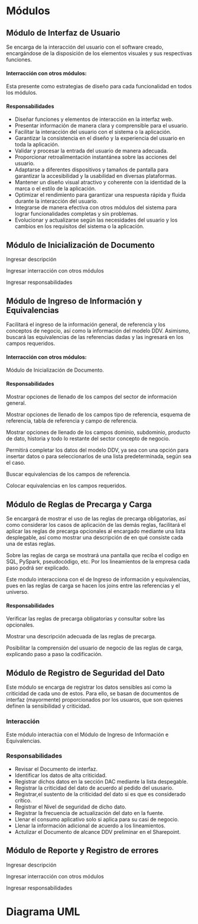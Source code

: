 # Módulos

## Módulo de Interfaz de Usuario

Se encarga de la interacción del usuario con el software creado, encargándose de la disposición de los elementos visuales y sus respectivas funciones.

#### Interracción con otros módulos: 
Esta presente como estrategias de diseño para cada funcionalidad en todos los módulos.

#### Responsabilidades
* Diseñar funciones y elementos de interacción en la interfaz web.
* Presentar información de manera clara y comprensible para el usuario.
* Facilitar la interacción del usuario con el sistema o la aplicación.
* Garantizar la consistencia en el diseño y la experiencia del usuario en toda la aplicación.
* Validar y procesar la entrada del usuario de manera adecuada.
* Proporcionar retroalimentación instantánea sobre las acciones del usuario.
* Adaptarse a diferentes dispositivos y tamaños de pantalla para garantizar la accesibilidad y la usabilidad en diversas plataformas.
* Mantener un diseño visual atractivo y coherente con la identidad de la marca o el estilo de la aplicación.
* Optimizar el rendimiento para garantizar una respuesta rápida y fluida durante la interacción del usuario.
* Integrarse de manera efectiva con otros módulos del sistema para lograr funcionalidades completas y sin problemas.
* Evolucionar y actualizarse según las necesidades del usuario y los cambios en los requisitos del sistema o la aplicación.

## Módulo de Inicialización de Documento

Ingresar descripción

Ingresar interracción con otros módulos

Ingresar responsabilidades

## Módulo de Ingreso de Información y Equivalencias

Facilitará el ingreso de la información general, de referencia y los conceptos de negocio, así como la información del modelo DDV. Asimismo, buscará las equivalencias de las referencias dadas y las ingresará en los campos requeridos.

#### Interracción con otros módulos: 
Módulo de Inicialización de Documento.

#### Responsabilidades

Mostrar opciones de llenado de los campos del sector de información general.

Mostrar opciones de llenado de los campos tipo de referencia, esquema de referencia, tabla de referencia y campo de referencia.

Mostrar opciones de llenado de los campos dominio, subdominio, producto de dato, historia y todo lo restante del sector concepto de negocio.

Permitirá completar los datos del modelo DDV, ya sea con una opción para insertar datos o para seleccionarlos de una lista predeterminada, según sea el caso.

Buscar equivalencias de los campos de referencia.

Colocar equivalencias en los campos requeridos.

## Módulo de Reglas de Precarga y Carga 

Se encargará de mostrar el uso de las reglas de precarga obligatorias, así como considerar los casos de aplicación de las demás reglas, facilitará el aplicar las reglas de precarga opcionales al encargado mediante una lista desplegable, así como mostrar una descripción de en qué consiste cada una de estas reglas. 

Sobre las reglas de carga se mostrará una pantalla que reciba el codigo en SQL, PySpark, pseudocódigo, etc. Por los lineamientos de la empresa cada paso podrá ser explicado.

Este modulo interacciona con el de Ingreso de información y equivalencias, pues en las reglas de carga se hacen los joins entre las referencias y el universo.

#### Responsabilidades

Verificar las reglas de precarga obligatorias y consultar sobre las opcionales.

Mostrar una descripción adecuada de las reglas de precarga.

Posibilitar la comprensión del usuario de negocio de las reglas de carga, explicando paso a paso la codificación.

## Módulo de Registro de Seguridad del Dato


Este módulo se encarga de registrar los datos sensibles así como la criticidad de cada uno de estos. Para ello, se basan de documentos de interfaz (mayormente) proporcionados por los usuaros, que son quienes definen la sensibilidad y criticidad.

### Interacción 

Este módulo interactúa con el Módulo de Ingreso de Información e Equivalencias.
### Responsabilidades
* Revisar el Documento de interfaz. 
* Identificar los datos de alta criticidad.
* Registrar dichos datos en la sección DAC mediante la lista despegable.
* Registrar la criticidad del dato de acuerdo al pedido del ususario.
* Registrar,el sustento de la criticidad del dato si es que es considerado crítico.
* Registrar el Nivel de seguridad de dicho dato.
* Registrar la frecuencia de actualización del dato en la fuente.
* Llenar el consumo aplicativo solo si aplica para su casi de negocio.
* Llenar la información adicional de acuerdo a los lineamientos.
* Actulizar el Documento de alcance DDV preliminar en el Sharepoint.
## Módulo de  Reporte y Registro de errores

Ingresar descripción

Ingresar interracción con otros módulos

Ingresar responsabilidades

# Diagrama UML
